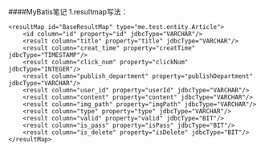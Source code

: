 ####MyBatis笔记
1.resultmap写法：

	<resultMap id="BaseResultMap" type="me.test.entity.Article">
        <id column="id" property="id" jdbcType="VARCHAR"/>
        <result column="title" property="title" jdbcType="VARCHAR"/>
        <result column="creat_time" property="creatTime" jdbcType="TIMESTAMP"/>
        <result column="click_num" property="clickNum" jdbcType="INTEGER"/>
        <result column="publish_department" property="publishDepartment" jdbcType="VARCHAR"/>
        <result column="user_id" property="userId" jdbcType="VARCHAR"/>
        <result column="content" property="content" jdbcType="VARCHAR"/>
        <result column="img_path" property="imgPath" jdbcType="VARCHAR"/>
        <result column="type" property="type" jdbcType="VARCHAR"/>
        <result column="valid" property="valid" jdbcType="BIT"/>
        <result column="is_pass" property="isPass" jdbcType="BIT"/>
        <result column="is_delete" property="isDelete" jdbcType="BIT"/>
    </resultMap>